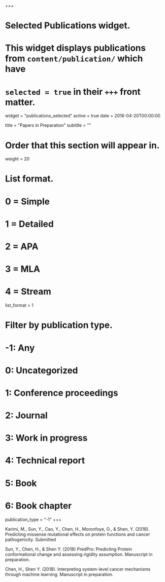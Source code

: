 +++
# Selected Publications widget.
# This widget displays publications from `content/publication/` which have
# `selected = true` in their `+++` front matter.
widget = "publications_selected"
active = true
date = 2016-04-20T00:00:00

title =  "Papers in Preparation"
subtitle = ""

# Order that this section will appear in.
weight = 20

# List format.
#   0 = Simple
#   1 = Detailed
#   2 = APA
#   3 = MLA
#   4 = Stream
list_format = 1

# Filter by publication type.
# -1: Any
#  0: Uncategorized
#  1: Conference proceedings
#  2: Journal
#  3: Work in progress
#  4: Technical report
#  5: Book
#  6: Book chapter
publication_type = "-1"
+++

Karimi, M., Sun, Y., Cao, Y., Chen, H., Moronfoye, O., & Shen, Y. (2018). Predicting missense mutational effects on protein functions and cancer pathogenicity. Submitted

Sun, Y., Chen, H., & Shen Y. (2018) PredPro: Predicting Protein conformational change and assessing rigidity assumption. Manuscript in preparation.

Chen, H., Shen Y. (2018). Interpreting system-level cancer mechanisms through machine learning. Manuscript in preparation.

